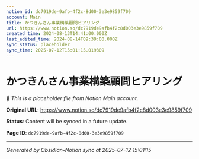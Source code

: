 ```yaml
---
notion_id: dc7919de-9afb-4f2c-8d00-3e3e9859f709
account: Main
title: かつきんさん事業構築顧問ヒアリング
url: https://www.notion.so/dc7919de9afb4f2c8d003e3e9859f709
created_time: 2024-08-13T14:41:00.000Z
last_edited_time: 2024-08-14T09:39:00.000Z
sync_status: placeholder
sync_time: 2025-07-12T15:01:15.019309
---
```


# かつきんさん事業構築顧問ヒアリング

*🔄 This is a placeholder file from Notion Main account.*

**Original URL**: https://www.notion.so/dc7919de9afb4f2c8d003e3e9859f709

**Status**: Content will be synced in a future update.

**Page ID**: `dc7919de-9afb-4f2c-8d00-3e3e9859f709`

---

*Generated by Obsidian-Notion sync at 2025-07-12 15:01:15*
